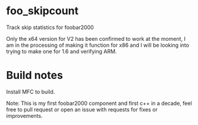 # foo_skipcount

Track skip statistics for foobar2000

Only the x64 version for V2 has been confirmed to work at the moment, I am in the processing of making it function for x86 and I will be looking into trying to make one for 1.6 and verifying ARM.

# Build notes

Install MFC to build.


Note: This is my first foobar2000 component and first c++ in a decade, feel free to pull request or open an issue with requests for fixes or improvements.
